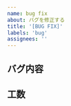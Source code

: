```yaml
---
name: bug fix
about: バグを修正する
title: '[BUG FIX]'
labels: 'bug'
assignees: ''
---
```


## バグ内容

## 工数
